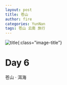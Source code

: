 ```yaml
---
layout: post
title: 苍山
author: fire
categories: YunNan 
tags: 苍山 云南 旅行
---
```


![title](https://image.sideproject.cn/titlex/title_016.jpg){:class="image-title"}

Day 6
===

苍山 · 洱海

